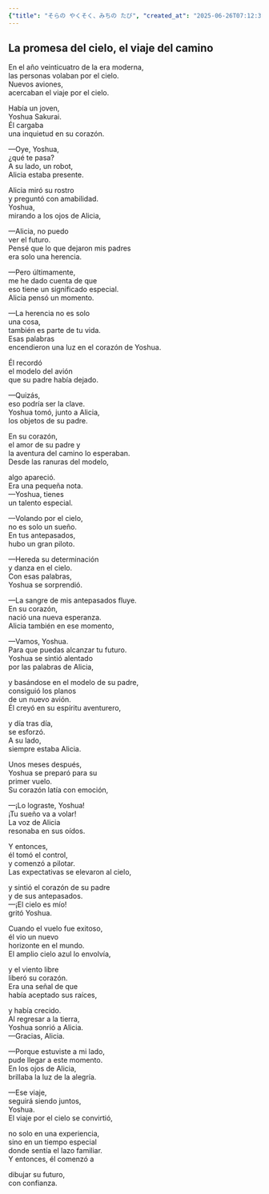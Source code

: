 ```yaml
---
{"title": "そらの やくそく、みちの たび", "created_at": "2025-06-26T07:12:36.832445+09:00", "pattern_id": 2, "pattern_name": "隠れ継承者型", "year": 2043}
---
```


## La promesa del cielo, el viaje del camino

En el año veinticuatro de la era moderna,  
las personas volaban por el cielo.  
Nuevos aviones,  
acercaban el viaje por el cielo.  

Había un joven,  
Yoshua Sakurai.  
Él cargaba  
una inquietud en su corazón.  

—Oye, Yoshua,  
¿qué te pasa?  
A su lado, un robot,  
Alicia estaba presente.  

Alicia miró su rostro  
y preguntó con amabilidad.  
Yoshua,  
mirando a los ojos de Alicia,  

—Alicia, no puedo  
ver el futuro.  
Pensé que lo que dejaron mis padres  
era solo una herencia.  

—Pero últimamente,  
me he dado cuenta de que  
eso tiene un significado especial.  
Alicia pensó un momento.  

—La herencia no es solo  
una cosa,  
también es parte de tu vida.  
Esas palabras  
encendieron una luz en el corazón de Yoshua.  

Él recordó  
el modelo del avión  
que su padre había dejado.  

—Quizás,  
eso podría ser la clave.  
Yoshua tomó, junto a Alicia,  
los objetos de su padre.  

En su corazón,  
el amor de su padre y  
la aventura del camino lo esperaban.  
Desde las ranuras del modelo,  

algo apareció.  
Era una pequeña nota.  
—Yoshua, tienes  
un talento especial.  

—Volando por el cielo,  
no es solo un sueño.  
En tus antepasados,  
hubo un gran piloto.  

—Hereda su determinación  
y danza en el cielo.  
Con esas palabras,  
Yoshua se sorprendió.  

—La sangre de mis antepasados fluye.  
En su corazón,  
nació una nueva esperanza.  
Alicia también en ese momento,  

—Vamos, Yoshua.  
Para que puedas alcanzar tu futuro.  
Yoshua se sintió alentado  
por las palabras de Alicia,  

y basándose en el modelo de su padre,  
consiguió los planos  
de un nuevo avión.  
Él creyó en su espíritu aventurero,  

y día tras día,  
se esforzó.  
A su lado,  
siempre estaba Alicia.  

Unos meses después,  
Yoshua se preparó para su  
primer vuelo.  
Su corazón latía con emoción,  

—¡Lo lograste, Yoshua!  
¡Tu sueño va a volar!  
La voz de Alicia  
resonaba en sus oídos.  

Y entonces,  
él tomó el control,  
y comenzó a pilotar.  
Las expectativas se elevaron al cielo,  

y sintió el corazón de su padre  
y de sus antepasados.  
—¡El cielo es mío!  
gritó Yoshua.  

Cuando el vuelo fue exitoso,  
él vio un nuevo  
horizonte en el mundo.  
El amplio cielo azul lo envolvía,  

y el viento libre  
liberó su corazón.  
Era una señal de que  
había aceptado sus raíces,  

y había crecido.  
Al regresar a la tierra,  
Yoshua sonrió a Alicia.  
—Gracias, Alicia.  

—Porque estuviste a mi lado,  
pude llegar a este momento.  
En los ojos de Alicia,  
brillaba la luz de la alegría.  

—Ese viaje,  
seguirá siendo juntos,  
Yoshua.  
El viaje por el cielo se convirtió,  

no solo en una experiencia,  
sino en un tiempo especial  
donde sentía el lazo familiar.  
Y entonces, él comenzó a  

dibujar su futuro,  
con confianza.
